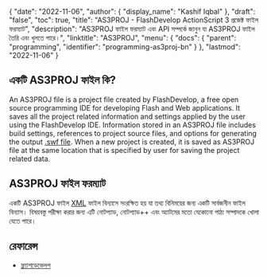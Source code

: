 {
  "date": "2022-11-06",
  "author": {
    "display_name": "Kashif Iqbal"
  },
  "draft": "false",
  "toc": true,
  "title": "AS3PROJ - FlashDevelop ActionScript 3 প্রজেক্ট ফাইল ফরম্যাট",
  "description": "AS3PROJ ফাইল ফরম্যাট এবং API সম্পর্কে জানুন যা AS3PROJ ফাইল তৈরি এবং খুলতে পারে।",
  "linktitle": "AS3PROJ",
  "menu": {
    "docs": {
      "parent": "programming",
      "identifier": "programming-as3proj-bn"
    }
  },
  "lastmod": "2022-11-06"
}

## একটি AS3PROJ ফাইল কি?

An AS3PROJ file is a project file created by FlashDevelop, a free open source programming IDE for developing Flash and Web applications. It saves all the project related information and settings applied by the user using the FlashDevelop IDE. Information stored in an AS3PROJ file includes build settings, references to project source files, and options for generating the output [.swf file](/page-description-language/swf/). When a new project is created, it is saved as AS3PROJ file at the same location that is specified by user for saving the project related data.

## AS3PROJ ফাইল ফরম্যাট

একটি AS3PROJ ফাইল [XML](/web/xml/) ফাইল বিন্যাসে সংরক্ষিত হয় যা তথ্য বিনিময়ের জন্য একটি সার্বজনীন ফাইল বিন্যাস। বিষয়বস্তু পরীক্ষা করার জন্য এটি নোটপ্যাড, নোটপ্যাড++ এবং অ্যাটমের মতো যেকোনো পাঠ্য সম্পাদকে খোলা যেতে পারে।

## রেফারেন্স

* [ফ্ল্যাশডেভেলপ](https://www.flashdevelop.org/)



